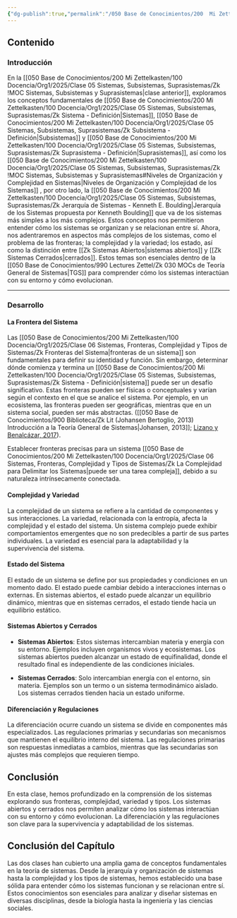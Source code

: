 ```yaml
---
{"dg-publish":true,"permalink":"/050 Base de Conocimientos/200  Mi Zettelkasten/100 Docencia/Org1/2025/Clase 06 Sistemas, Fronteras, Complejidad y Tipos de Sistemas/Zk !MOC Sistemas, Fronteras, Complejidad y Tipos de Sistemas/","tags":["diagramaCausal","sistema"]}
---
```


## Contenido

### Introducción
En la [[050 Base de Conocimientos/200  Mi Zettelkasten/100 Docencia/Org1/2025/Clase 05 Sistemas, Subsistemas, Suprasistemas/Zk !MOC Sistemas, Subsistemas y Suprasistemas\|clase anterior]], exploramos los conceptos fundamentales de [[050 Base de Conocimientos/200  Mi Zettelkasten/100 Docencia/Org1/2025/Clase 05 Sistemas, Subsistemas, Suprasistemas/Zk Sistema - Definición\|Sistemas]], [[050 Base de Conocimientos/200  Mi Zettelkasten/100 Docencia/Org1/2025/Clase 05 Sistemas, Subsistemas, Suprasistemas/Zk Subsistema - Definición\|Subsistemas]] y [[050 Base de Conocimientos/200  Mi Zettelkasten/100 Docencia/Org1/2025/Clase 05 Sistemas, Subsistemas, Suprasistemas/Zk Suprasistema - Definición\|Suprasistemas]], así como los [[050 Base de Conocimientos/200  Mi Zettelkasten/100 Docencia/Org1/2025/Clase 05 Sistemas, Subsistemas, Suprasistemas/Zk !MOC Sistemas, Subsistemas y Suprasistemas#Niveles de Organización y Complejidad en Sistemas\|Niveles de Organización y Complejidad de los Sistemas]] , por otro lado, la [[050 Base de Conocimientos/200  Mi Zettelkasten/100 Docencia/Org1/2025/Clase 05 Sistemas, Subsistemas, Suprasistemas/Zk Jerarquía de Sistemas - Kenneth E. Boulding\|Jerarquía de los Sistemas propuesta por Kenneth Boulding]] que va de los sistemas más simples a los más complejos. Estos conceptos nos permitieron entender cómo los sistemas se organizan y se relacionan entre sí. Ahora, nos adentraremos en aspectos más complejos de los sistemas, como el problema de las fronteras; la complejidad y la variedad; los estado, así como la distinción entre [[Zk Sistemas Abiertos\|sistemas abiertos]] y [[Zk Sistemas Cerrados\|cerrados]]. Estos temas son esenciales dentro de la [[050 Base de Conocimientos/990 Lectures Zettel/Zk 030 MOCs de Teoría General de Sistemas\|TGS]] para comprender cómo los sistemas interactúan con su entorno y cómo evolucionan.

----
### Desarrollo

#### La Frontera del Sistema

Las [[050 Base de Conocimientos/200  Mi Zettelkasten/100 Docencia/Org1/2025/Clase 06 Sistemas, Fronteras, Complejidad y Tipos de Sistemas/Zk Fronteras del Sistema\|fronteras de un sistema]] son fundamentales para definir su identidad y función. Sin embargo, determinar dónde comienza y termina un [[050 Base de Conocimientos/200  Mi Zettelkasten/100 Docencia/Org1/2025/Clase 05 Sistemas, Subsistemas, Suprasistemas/Zk Sistema - Definición\|sistema]] puede ser un desafío significativo. Estas fronteras pueden ser físicas o conceptuales y varían según el contexto en el que se analice el sistema. Por ejemplo, en un ecosistema, las fronteras pueden ser geográficas, mientras que en un sistema social, pueden ser más abstractas. ([[050 Base de Conocimientos/900 Biblioteca/Zk Lit (Johansen Bertoglio, 2013) Introducción a la Teoría General de Sistemas\|Johansen, 2013]]; [Lizano y Benalcázar, 2017](https://www.semanticscholar.org/paper/706807e84221000f98a41dbf3bf1570386b32d23)).

Establecer fronteras precisas para un sistema [[050 Base de Conocimientos/200  Mi Zettelkasten/100 Docencia/Org1/2025/Clase 06 Sistemas, Fronteras, Complejidad y Tipos de Sistemas/Zk La Complejidad para Delimitar los Sistemas\|puede ser una tarea compleja]], debido a su naturaleza intrínsecamente conectada.



#### Complejidad y Variedad

La complejidad de un sistema se refiere a la cantidad de componentes y sus interacciones. La variedad, relacionada con la entropía, afecta la complejidad y el estado del sistema. Un sistema complejo puede exhibir comportamientos emergentes que no son predecibles a partir de sus partes individuales. La variedad es esencial para la adaptabilidad y la supervivencia del sistema.

#### Estado del Sistema

El estado de un sistema se define por sus propiedades y condiciones en un momento dado. El estado puede cambiar debido a interacciones internas o externas. En sistemas abiertos, el estado puede alcanzar un equilibrio dinámico, mientras que en sistemas cerrados, el estado tiende hacia un equilibrio estático.

#### Sistemas Abiertos y Cerrados

- **Sistemas Abiertos**: Estos sistemas intercambian materia y energía con su entorno. Ejemplos incluyen organismos vivos y ecosistemas. Los sistemas abiertos pueden alcanzar un estado de equifinalidad, donde el resultado final es independiente de las condiciones iniciales.
    
- **Sistemas Cerrados**: Solo intercambian energía con el entorno, sin materia. Ejemplos son un termo o un sistema termodinámico aislado. Los sistemas cerrados tienden hacia un estado uniforme.
    

#### Diferenciación y Regulaciones

La diferenciación ocurre cuando un sistema se divide en componentes más especializados. Las regulaciones primarias y secundarias son mecanismos que mantienen el equilibrio interno del sistema. Las regulaciones primarias son respuestas inmediatas a cambios, mientras que las secundarias son ajustes más complejos que requieren tiempo.

## Conclusión

En esta clase, hemos profundizado en la comprensión de los sistemas explorando sus fronteras, complejidad, variedad y tipos. Los sistemas abiertos y cerrados nos permiten analizar cómo los sistemas interactúan con su entorno y cómo evolucionan. La diferenciación y las regulaciones son clave para la supervivencia y adaptabilidad de los sistemas.

## Conclusión del Capítulo

Las dos clases han cubierto una amplia gama de conceptos fundamentales en la teoría de sistemas. Desde la jerarquía y organización de sistemas hasta la complejidad y los tipos de sistemas, hemos establecido una base sólida para entender cómo los sistemas funcionan y se relacionan entre sí. Estos conocimientos son esenciales para analizar y diseñar sistemas en diversas disciplinas, desde la biología hasta la ingeniería y las ciencias sociales.

